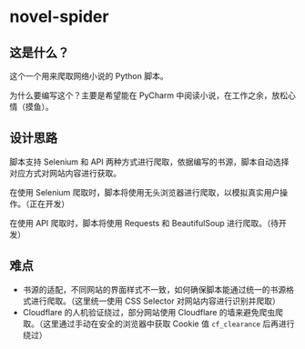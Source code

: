 # novel-spider

## 这是什么？

这个一个用来爬取网络小说的 Python 脚本。

为什么要编写这个？主要是希望能在 PyCharm 中阅读小说，在工作之余，放松心情（摸鱼）。


## 设计思路

脚本支持 Selenium 和 API 两种方式进行爬取，依据编写的书源，脚本自动选择对应方式对网站内容进行获取。

在使用 Selenium 爬取时，脚本将使用无头浏览器进行爬取，以模拟真实用户操作。（正在开发） 

在使用 API 爬取时，脚本将使用 Requests 和 BeautifulSoup 进行爬取。（待开发）

## 难点

- 书源的适配，不同网站的界面样式不一致，如何确保脚本能通过统一的书源格式进行爬取。（这里统一使用 CSS Selector 对网站内容进行识别并爬取）
- Cloudflare 的人机验证绕过，部分网站使用 Cloudflare 的墙来避免爬虫爬取。（这里通过手动在安全的浏览器中获取 Cookie 值 `cf_clearance` 后再进行绕过）